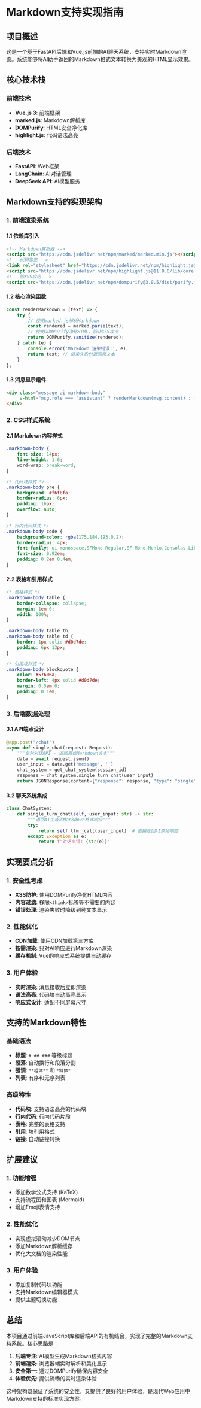 # Markdown支持实现指南

## 项目概述

这是一个基于FastAPI后端和Vue.js前端的AI聊天系统，支持实时Markdown渲染。系统能够将AI助手返回的Markdown格式文本转换为美观的HTML显示效果。

## 核心技术栈

### 前端技术
- **Vue.js 3**: 前端框架
- **marked.js**: Markdown解析库
- **DOMPurify**: HTML安全净化库
- **highlight.js**: 代码语法高亮

### 后端技术
- **FastAPI**: Web框架
- **LangChain**: AI对话管理
- **DeepSeek API**: AI模型服务

## Markdown支持的实现架构

### 1. 前端渲染系统

#### 1.1 依赖库引入
```html
<!-- Markdown解析器 -->
<script src="https://cdn.jsdelivr.net/npm/marked/marked.min.js"></script>
<!-- 代码高亮 -->
<link rel="stylesheet" href="https://cdn.jsdelivr.net/npm/highlight.js@11.8.0/styles/github.min.css">
<script src="https://cdn.jsdelivr.net/npm/highlight.js@11.8.0/lib/core.min.js"></script>
<!-- 防XSS攻击 -->
<script src="https://cdn.jsdelivr.net/npm/dompurify@3.0.5/dist/purify.min.js"></script>
```

#### 1.2 核心渲染函数
```javascript
const renderMarkdown = (text) => {
    try {
        // 使用marked.js解析Markdown
        const rendered = marked.parse(text);
        // 使用DOMPurify净化HTML，防止XSS攻击
        return DOMPurify.sanitize(rendered);
    } catch (e) {
        console.error('Markdown 渲染错误:', e);
        return text; // 渲染失败时返回原文本
    }
};
```

#### 1.3 消息显示组件
```html
<div class="message ai markdown-body" 
     v-html="msg.role === 'assistant' ? renderMarkdown(msg.content) : msg.content">
</div>
```

### 2. CSS样式系统

#### 2.1 Markdown内容样式
```css
.markdown-body {
    font-size: 14px;
    line-height: 1.6;
    word-wrap: break-word;
}

/* 代码块样式 */
.markdown-body pre {
    background: #f6f8fa;
    border-radius: 6px;
    padding: 16px;
    overflow: auto;
}

/* 行内代码样式 */
.markdown-body code {
    background-color: rgba(175,184,193,0.2);
    border-radius: 4px;
    font-family: ui-monospace,SFMono-Regular,SF Mono,Menlo,Consolas,Liberation Mono,monospace;
    font-size: 0.92em;
    padding: 0.2em 0.4em;
}
```

#### 2.2 表格和引用样式
```css
/* 表格样式 */
.markdown-body table {
    border-collapse: collapse;
    margin: 1em 0;
    width: 100%;
}

.markdown-body table th,
.markdown-body table td {
    border: 1px solid #d0d7de;
    padding: 6px 13px;
}

/* 引用块样式 */
.markdown-body blockquote {
    color: #57606a;
    border-left: 4px solid #d0d7de;
    margin: 0.5em 0;
    padding: 0 1em;
}
```

### 3. 后端数据处理

#### 3.1 API端点设计
```python
@app.post("/chat")
async def single_chat(request: Request):
    """单轮对话API - 返回原始Markdown文本"""
    data = await request.json()
    user_input = data.get('message', '')
    chat_system = get_chat_system(session_id)
    response = chat_system.single_turn_chat(user_input)
    return JSONResponse(content={"response": response, "type": "single"})
```

#### 3.2 聊天系统集成
```python
class ChatSystem:
    def single_turn_chat(self, user_input: str) -> str:
        """返回AI生成的Markdown格式响应"""
        try:
            return self.llm._call(user_input)  # 直接返回AI原始响应
        except Exception as e:
            return f"对话出错: {str(e)}"
```

## 实现要点分析

### 1. 安全性考虑
- **XSS防护**: 使用DOMPurify净化HTML内容
- **内容过滤**: 移除`<think>`标签等不需要的内容
- **错误处理**: 渲染失败时降级到纯文本显示

### 2. 性能优化
- **CDN加载**: 使用CDN加载第三方库
- **按需渲染**: 只对AI响应进行Markdown渲染
- **缓存机制**: Vue的响应式系统提供自动缓存

### 3. 用户体验
- **实时渲染**: 消息接收后立即渲染
- **语法高亮**: 代码块自动高亮显示
- **响应式设计**: 适配不同屏幕尺寸

## 支持的Markdown特性

### 基础语法
- **标题**: `# ## ###` 等级标题
- **段落**: 自动换行和段落分割
- **强调**: `**粗体**` 和 `*斜体*`
- **列表**: 有序和无序列表

### 高级特性
- **代码块**: 支持语法高亮的代码块
- **行内代码**: 行内代码片段
- **表格**: 完整的表格支持
- **引用**: 块引用格式
- **链接**: 自动链接转换

## 扩展建议

### 1. 功能增强
- 添加数学公式支持 (KaTeX)
- 支持流程图和图表 (Mermaid)
- 增加Emoji表情支持

### 2. 性能优化
- 实现虚拟滚动减少DOM节点
- 添加Markdown解析缓存
- 优化大文档的渲染性能

### 3. 用户体验
- 添加复制代码块功能
- 支持Markdown编辑器模式
- 提供主题切换功能

## 总结

本项目通过前端JavaScript库和后端API的有机结合，实现了完整的Markdown支持系统。核心思路是：

1. **后端专注**: AI模型生成Markdown格式内容
2. **前端渲染**: 浏览器端实时解析和美化显示
3. **安全第一**: 通过DOMPurify确保内容安全
4. **体验优先**: 提供流畅的实时渲染体验

这种架构既保证了系统的安全性，又提供了良好的用户体验，是现代Web应用中Markdown支持的标准实现方案。
